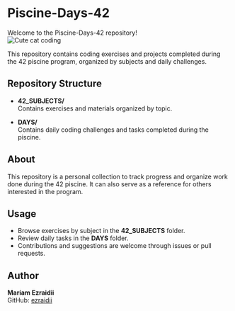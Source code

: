 # Piscine-Days-42

Welcome to the Piscine-Days-42 repository!   
![Cute cat coding](https://www.shutterstock.com/image-vector/cute-cat-hacker-operating-laptop-600nw-2235950657.jpg)

This repository contains coding exercises and projects completed during the 42 piscine program, organized by subjects and daily challenges.

## Repository Structure

- **42_SUBJECTS/**  
  Contains exercises and materials organized by topic.

- **DAYS/**  
  Contains daily coding challenges and tasks completed during the piscine.

## About

This repository is a personal collection to track progress and organize work done during the 42 piscine. It can also serve as a reference for others interested in the program.

## Usage

- Browse exercises by subject in the **42_SUBJECTS** folder.  
- Review daily tasks in the **DAYS** folder.  
- Contributions and suggestions are welcome through issues or pull requests.

## Author

**Mariam Ezraidii**  
GitHub: [ezraidii](https://github.com/ezraidii)
